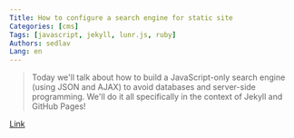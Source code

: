 ```yaml
---
Title: How to configure a search engine for static site
Categories: [cms]
Tags: [javascript, jekyll, lunr.js, ruby]
Authors: sedlav
Lang: en
---
```


> Today we'll talk about how to build a JavaScript-only search engine (using JSON and AJAX) to avoid databases and server-side programming. We'll do it all specifically in the context of Jekyll and GitHub Pages!

[Link](http://frontendcollisionblog.com/javascript/jekyll/tutorial/2015/03/26/getting-started-with-a-search-engine-for-your-site-no-server-required.html)
